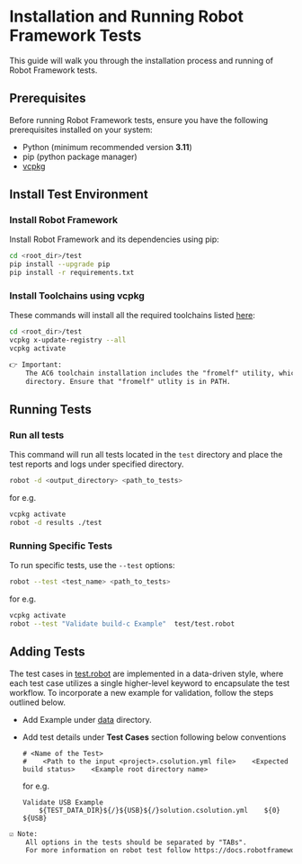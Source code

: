 # Installation and Running Robot Framework Tests

This guide will walk you through the installation process and running of Robot Framework tests.

## Prerequisites

Before running Robot Framework tests, ensure you have the following prerequisites installed on your system:

- Python (minimum recommended version **3.11**)
- pip (python package manager)
- [vcpkg](https://github.com/Open-CMSIS-Pack/cmsis-toolbox/blob/main/docs/installation.md#vcpkg---setup-using-cli)

## Install Test Environment

### Install Robot Framework

Install Robot Framework and its dependencies using pip:

```bash
cd <root_dir>/test
pip install --upgrade pip
pip install -r requirements.txt
```

### Install Toolchains using vcpkg

These commands will install all the required toolchains listed [here](./vcpkg-configuration.json):

```bash
cd <root_dir>/test
vcpkg x-update-registry --all
vcpkg activate
```

```txt
👉 Important:
    The AC6 toolchain installation includes the "fromelf" utility, which can be found in the AC6 toolchain installation
    directory. Ensure that "fromelf" utlity is in PATH.
```

## Running Tests

### Run all tests

This command will run all tests located in the `test` directory and place the test reports and logs under specified directory.

```bash
robot -d <output_directory> <path_to_tests>
```

for e.g.

```bash
vcpkg activate
robot -d results ./test
```

### Running Specific Tests

To run specific tests, use the `--test` options:

```bash
robot --test <test_name> <path_to_tests>
```

for e.g.

```bash
vcpkg activate
robot --test "Validate build-c Example"  test/test.robot
```

## Adding Tests

The test cases in [test.robot](./test.robot) are implemented in a data-driven style, where each test case utilizes a single higher-level keyword to encapsulate the test workflow. To incorporate a new example for validation, follow the steps outlined below.

- Add Example under [data](./data/) directory.
- Add test details under **Test Cases** section following below conventions

  ```robot
  # <Name of the Test>
  #    <Path to the input <project>.csolution.yml file>    <Expected build status>    <Example root directory name>
  ```

  for e.g.

    ```robot
    Validate USB Example
        ${TEST_DATA_DIR}${/}${USB}${/}solution.csolution.yml    ${0}    ${USB}
    ```

```txt
☑️ Note:
    All options in the tests should be separated by "TABs".
    For more information on robot test follow https://docs.robotframework.org/docs/testcase_styles/datadriven
```

